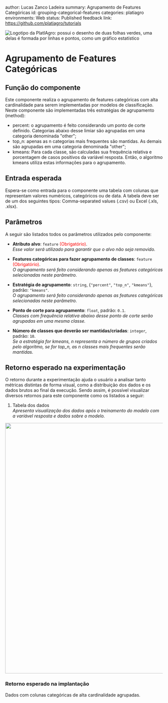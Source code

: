 author: Lucas Zanco Ladeira
summary: Agrupamento de Features Categóricas
id: grouping-categorical-features
categories: platiagro
environments: Web
status: Published
feedback link: https://github.com/platiagro/tutorials


![Logotipo da PlatIAgro: possui o desenho de duas folhas verdes, uma delas é formada por linhas e pontos, como um gráfico estatístico](img/logo.png)


# Agrupamento de Features Categóricas

## Função do componente

Este componente realiza o agrupamento de features categóricas com alta cardinalidade para serem implementadas por modelos de classificação. Neste componente são implementadas três estratégias de agrupamento (method):

- percent: o agrupamento é feito considerando um ponto de corte definido. Categorias abaixo desse limiar são agrupadas em uma categoria denominada "other";<br>
- top_n: apenas as n categorias mais frequentes são mantidas. As demais são agrupadas em uma categoria denominada "other";<br>
- kmeans: Para cada classe, são calculadas sua frequência relativa e porcentagem de casos positivos da variável resposta. Então, o algoritmo kmeans utiliza estas informações para o agrupamento.


## Entrada esperada

Espera-se como entrada para o componente uma tabela com colunas que representam valores numéricos, categóricos ou de data. A tabela deve ser de um dos seguintes tipos: Comma-separated values (.csv) ou Excel (.xls, .xlsx).


## Parâmetros

A seguir são listados todos os parâmetros utilizados pelo componente:

- **Atributo alvo**: `feature` <span style="color:red">(Obrigatório)</span>.<br>
<em>Esse valor será utilizado para garantir que o alvo não seja removido.</em>


- **Features categóricas para fazer agrupamento de classes**: `feature` <span style="color:red">(Obrigatório)</span>.<br>
<em>O agrupamento será feito considerando apenas as features categóricas selecionadas neste parâmetro.</em>


- **Estratégia de agrupamento**: `string`, {`"percent"`, `"top_n"`, `"kmeans"`}, padrão: `"kmeans"`.<br>
<em>O agrupamento será feito considerando apenas as features categóricas selecionadas neste parâmetro.</em>


- **Ponto de corte para agrupamento**: `float`, padrão: `0.1`.<br>
<em>Classes com frequência relativa abaixo desse ponto de corte serão agrupadas em uma mesma classe.</em>


- **Número de classes que deverão ser mantidas/criadas**: `integer`, padrão: `10`.<br>
<em>Se a estratégia for kmeans, n representa o número de grupos criados pelo algoritmo, se for top_n, as n classes mais frequentes serão mantidas.</em>


## Retorno esperado na experimentação

O retorno durante a experimentação ajuda o usuário a analisar tanto métricas distintas de forma visual, como a distribuição dos dados e os dados brutos ao final da execução. Sendo assim, é possível visualizar diversos retornos para este componente como os listados a seguir:

1. Tabela dos dados<br> <em>Apresenta visualização dos dados após o treinamento do modelo com a variável resposta e dados sobre o modelo.</em>
<img src="img/table.png" width="800">


### Retorno esperado na implantação

Dados com colunas categóricas de alta cardinalidade agrupadas.